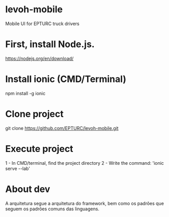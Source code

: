 # levoh-mobile
Mobile UI for EPTURC truck drivers



# First, install Node.js. 
https://nodejs.org/en/download/

# Install ionic (CMD/Terminal)

npm install -g ionic

# Clone project
git clone https://github.com/EPTURC/levoh-mobile.git

# Execute project

1 - In CMD/terminal, find the project directory
2 - Write the command: 'ionic serve --lab'



# About dev

A arquitetura segue a arquitetura do framework, bem como os padrões que seguem os padrões comuns das linguagens.
